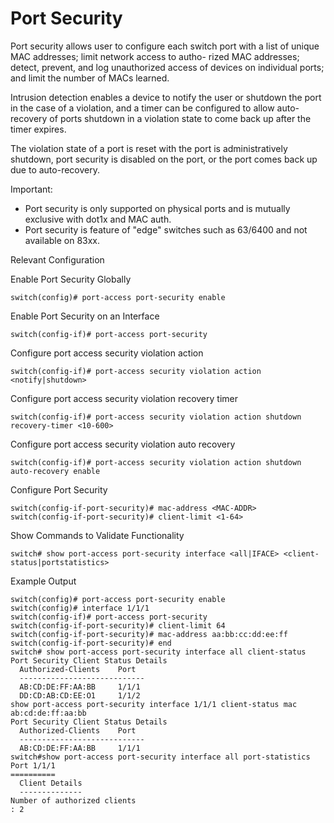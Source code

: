 # Port Security 

Port security allows user to configure each switch port with a list of unique MAC addresses; limit network access to autho- rized MAC addresses; detect, prevent, and log unauthorized access of devices on individual ports; and limit the number of MACs learned. 

Intrusion detection enables a device to notify the user or shutdown the port in the case of a violation, and a timer can be configured to allow auto-recovery of ports shutdown in a violation state to come back up after the timer expires. 

The violation state of a port is reset with the port is administratively shutdown, port security is disabled on the port, or the port comes back up due to auto-recovery. 

Important:

* Port security is only supported on physical ports and is mutually exclusive with dot1x and MAC auth.
* Port security is feature of "edge" switches such as 63/6400 and not available on 83xx.

Relevant Configuration 

Enable Port Security Globally 

```
switch(config)# port-access port-security enable
```

Enable Port Security on an Interface 

```
switch(config-if)# port-access port-security
```

Configure port access security violation action 

```
switch(config-if)# port-access security violation action <notify|shutdown>
```

Configure port access security violation recovery timer 

```
switch(config-if)# port-access security violation action shutdown recovery-timer <10-600>
```

Configure port access security violation auto recovery 

```
switch(config-if)# port-access security violation action shutdown auto-recovery enable
```

Configure Port Security 

```
switch(config-if-port-security)# mac-address <MAC-ADDR>
switch(config-if-port-security)# client-limit <1-64>
```

Show Commands to Validate Functionality 

```
switch# show port-access port-security interface <all|IFACE> <client-status|portstatistics>
```

Example Output 

```
switch(config)# port-access port-security enable
switch(config)# interface 1/1/1
switch(config-if)# port-access port-security
switch(config-if-port-security)# client-limit 64
switch(config-if-port-security)# mac-address aa:bb:cc:dd:ee:ff
switch(config-if-port-security)# end
switch# show port-access port-security interface all client-status
Port Security Client Status Details
  Authorized-Clients    Port
  ----------------------------
  AB:CD:DE:FF:AA:BB     1/1/1
  DD:CD:AB:CD:EE:O1     1/1/2
show port-access port-security interface 1/1/1 client-status mac ab:cd:de:ff:aa:bb
Port Security Client Status Details
  Authorized-Clients    Port
  ----------------------------
  AB:CD:DE:FF:AA:BB     1/1/1
switch#show port-access port-security interface all port-statistics
Port 1/1/1
==========
  Client Details
  --------------
Number of authorized clients
: 2 
```
